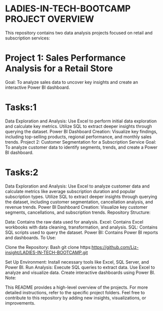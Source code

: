 # LADIES-IN-TECH-BOOTCAMP PROJECT OVERVIEW
This repository contains two data analysis projects focused on retail and subscription services:

# Project 1: Sales Performance Analysis for a Retail Store
Goal: To analyze sales data to uncover key insights and create an interactive Power BI dashboard.

# Tasks:1
Data Exploration and Analysis:
Use Excel to perform initial data exploration and calculate key metrics.
Utilize SQL to extract deeper insights through querying the dataset.
Power BI Dashboard Creation:
Visualize key findings, including top-selling products, regional performance, and monthly sales trends.
Project 2: Customer Segmentation for a Subscription Service
Goal: To analyze customer data to identify segments, trends, and create a Power BI dashboard.

# Tasks:2
Data Exploration and Analysis:
Use Excel to analyze customer data and calculate metrics like average subscription duration and popular subscription types.
Utilize SQL to extract deeper insights through querying the dataset, including customer segmentation, cancellation analysis, and revenue trends.
Power BI Dashboard Creation:
Visualize key customer segments, cancellations, and subscription trends.
Repository Structure:

Data: Contains the raw data used for analysis.
Excel: Contains Excel workbooks with data cleaning, transformation, and analysis.
SQL: Contains SQL scripts used to query the dataset.
Power BI: Contains Power BI reports and dashboards.
To Use:

Clone the Repository:
Bash
git clone https:https://github.com/Liz-insight/LADIES-IN-TECH-BOOTCAMP.git

Set Up Environment:
Install necessary tools like Excel, SQL Server, and Power BI.
Run Analysis:
Execute SQL queries to extract data.
Use Excel to analyze and visualize data.
Create interactive dashboards using Power BI.
Note:

This README provides a high-level overview of the projects.
For more detailed instructions, refer to the specific project folders.
Feel free to contribute to this repository by adding new insights, visualizations, or improvements.








